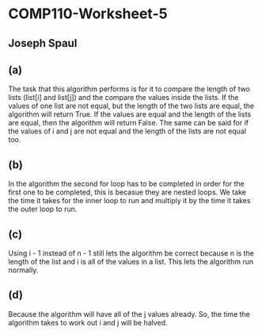# COMP110-Worksheet-5

## Joseph Spaul


## (a)

The task that this algorithm performs is for it to compare the length of two lists (list[i] and list[j]) and the 
compare the values inside the lists. If the values of one list are not equal, but the length of the two lists are
equal, the algorithm will return True. If the values are equal and the length of the lists are equal, then the 
algorithm will return False. The same can be said for if the values of i and j are not equal and the length of 
the lists are not equal too.

## (b)

In the algorithm the second for loop has to be completed in order for the first one to be completed, this is 
becasue they are nested loops. We take the time it takes for the inner loop to run and multiply it by the time 
it takes the outer loop to run. 

## (c)

Using i - 1 instead of n - 1 still lets the algorithm be correct because n is the length of the list and i is 
all of the values in a list. This lets the algorithm run normally. 

## (d)

Because the algorithm will have all of the j values already. So, the time the algorithm takes to work out i and
j will be halved.
